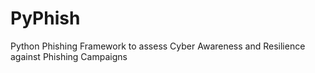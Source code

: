 # PyPhish
Python Phishing Framework to assess Cyber Awareness and Resilience against Phishing Campaigns
